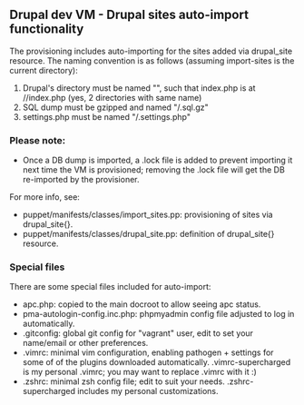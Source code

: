 ## Drupal dev VM - Drupal sites auto-import functionality

The provisioning includes auto-importing for the sites added via drupal\_site
resource. The naming convention is as follows (assuming import-sites is the
current directory):

1. Drupal's directory must be named "<site-name>", such that index.php is at
   <site-name>/<site-name>/index.php (yes, 2 directories with same name)
2. SQL dump must be gzipped and named "<site-name>/<site-name>.sql.gz"
3. settings.php must be named "<site-name>/<site-name>.settings.php"

### Please note:

- Once a DB dump is imported, a .lock file is added to prevent importing it next
time the VM is provisioned; removing the .lock file will get the DB re-imported
by the provisioner.

For more info, see:
- puppet/manifests/classes/import\_sites.pp: provisioning of sites via drupal\_site{}.
- puppet/manifests/classes/drupal\_site.pp: definition of drupal\_site{} resource.

### Special files

There are some special files included for auto-import:
- apc.php: copied to the main docroot to allow seeing apc status.
- pma-autologin-config.inc.php: phpmyadmin config file adjusted to log in
  automatically.
- .gitconfig: global git config for "vagrant" user, edit to set your name/email
  or other preferences.
- .vimrc: minimal vim configuration, enabling pathogen + settings for some of
  of the plugins downloaded automatically. .vimrc-supercharged is my personal
  .vimrc; you may want to replace .vimrc with it :)
- .zshrc: minimal zsh config file; edit to suit your needs. .zshrc-supercharged
  includes my personal customizations.
